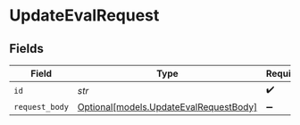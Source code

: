 # UpdateEvalRequest


## Fields

| Field                                                                        | Type                                                                         | Required                                                                     | Description                                                                  |
| ---------------------------------------------------------------------------- | ---------------------------------------------------------------------------- | ---------------------------------------------------------------------------- | ---------------------------------------------------------------------------- |
| `id`                                                                         | *str*                                                                        | :heavy_check_mark:                                                           | N/A                                                                          |
| `request_body`                                                               | [Optional[models.UpdateEvalRequestBody]](../models/updateevalrequestbody.md) | :heavy_minus_sign:                                                           | N/A                                                                          |